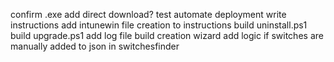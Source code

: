 confirm .exe
add direct download?
test automate deployment
write instructions
add intunewin file creation to instructions
build uninstall.ps1
build upgrade.ps1
add log file
build creation wizard
add logic if switches are manually added to json in switchesfinder